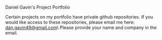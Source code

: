 Daniel Gavin's Project Portfolio

Certain projects on my portfolio have private github repositories. If you would like access to these repositories, please email me here: dan.gavin49@gmail.com\ Please provide your name and company in the email.
